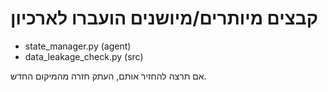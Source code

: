 # קבצים מיותרים/מיושנים הועברו לארכיון
- state_manager.py (agent)
- data_leakage_check.py (src)

אם תרצה להחזיר אותם, העתק חזרה מהמיקום החדש.

